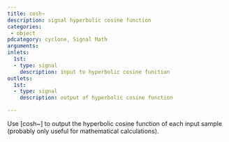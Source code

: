 ```yaml
---
title: cosh~
description: signal hyperbolic cosine function
categories:
 - object
pdcategory: cyclone, Signal Math
arguments:
inlets:
  1st:
  - type: signal
    description: input to hyperbolic cosine function
outlets:
  1st:
  - type: signal
    description: output of hyperbolic cosine function

---
```


Use [cosh~] to output the hyperbolic cosine function of each input sample (probably only useful for mathematical calculations).

